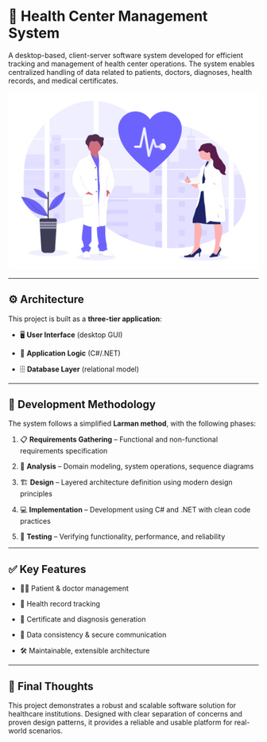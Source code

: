 # 🏥 Health Center Management System

A desktop-based, client-server software system developed for efficient tracking and management of health center operations. The system enables centralized handling of data related to patients, doctors, diagnoses, health records, and medical certificates.

![Image](Img/login.png)

---

## ⚙️ Architecture

This project is built as a **three-tier application**:

- 🖥️ **User Interface** (desktop GUI)

- 🧠 **Application Logic** (C#/.NET)

- 🗄️ **Database Layer** (relational model)

---

## 🔄 Development Methodology

The system follows a simplified **Larman method**, with the following phases:

1. 📋 **Requirements Gathering** – Functional and non-functional requirements specification

2. 🧩 **Analysis** – Domain modeling, system operations, sequence diagrams

3. 🏗️ **Design** – Layered architecture definition using modern design principles

4. 💻 **Implementation** – Development using C# and .NET with clean code practices

5. 🧪 **Testing** – Verifying functionality, performance, and reliability

---

## ✅ Key Features

- 👨‍⚕️ Patient & doctor management

- 📁 Health record tracking

- 📜 Certificate and diagnosis generation

- 🔐 Data consistency & secure communication

- 🛠️ Maintainable, extensible architecture

---

## 🧠 Final Thoughts

This project demonstrates a robust and scalable software solution for healthcare institutions. Designed with clear separation of concerns and proven design patterns, it provides a reliable and usable platform for real-world scenarios.
